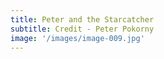 ```yaml
---
title: Peter and the Starcatcher
subtitle: Credit - Peter Pokorny
image: '/images/image-009.jpg'
---
```

